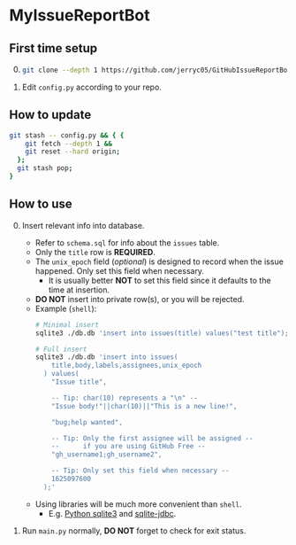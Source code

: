 # MyIssueReportBot

## First time setup

0.  ```sh
    git clone --depth 1 https://github.com/jerryc05/GitHubIssueReportBot.git
    ```

0.  Edit `config.py` according to your repo.

## How to update

```sh
git stash -- config.py && { {
    git fetch --depth 1 &&
    git reset --hard origin;
  };
  git stash pop;
}
```

## How to use

0.  Insert relevant info into database.
    - Refer to `schema.sql` for info about the `issues` table.
    - Only the `title` row is __REQUIRED__.
    - The `unix_epoch` field (_optional_) is designed to record when the issue happened. Only set this field when necessary.
      - It is usually better __NOT__ to set this field since it defaults to the time at insertion.
    - __DO NOT__ insert into private row(s), or you will be rejected.
    - Example (`shell`):
      ```sh
      # Minimal insert
      sqlite3 ./db.db 'insert into issues(title) values("test title");'

      # Full insert
      sqlite3 ./db.db 'insert into issues(
          title,body,labels,assignees,unix_epoch
        ) values(
          "Issue title",

          -- Tip: char(10) represents a "\n" --
          "Issue body!"||char(10)||"This is a new line!",

          "bug;help wanted",

          -- Tip: Only the first assignee will be assigned --
          --      if you are using GitHub Free --
          "gh_username1;gh_username2",

          -- Tip: Only set this field when necessary --
          1625097600
        );'
    - Using libraries will be much more convenient than `shell`.
      - E.g. [Python sqlite3](https://docs.python.org/3/library/sqlite3.html) and [sqlite-jdbc](https://github.com/xerial/sqlite-jdbc).

0.  Run `main.py` normally, __DO NOT__ forget to check for exit status.
